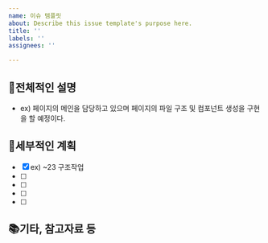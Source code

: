 ```yaml
---
name: 이슈 템플릿
about: Describe this issue template's purpose here.
title: ''
labels: ''
assignees: ''

---
```


## 📖전체적인 설명
 - ex) 페이지의 메인을 담당하고 있으며 페이지의 파일 구조 및 컴포넌트 생성을 구현을 할 예정이다.

## 📑세부적인 계획
 - [x] ex) ~23 구조작업
 - [ ]
 - [ ]
 - [ ]
 - [ ]

## 📚기타, 참고자료 등
